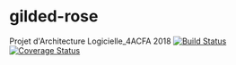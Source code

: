 # gilded-rose
Projet d'Architecture Logicielle_4ACFA 2018
[![Build Status](https://travis-ci.com/benjaminVic/gilded-rose.svg?token=AsVGzYGxNztjw57xxGsa&branch=master)](https://travis-ci.com/benjaminVic/gilded-rose)
[![Coverage Status](https://coveralls.io/repos/github/benjaminVic/gilded-rose/badge.svg?branch=master)](https://coveralls.io/github/benjaminVic/gilded-rose?branch=master)
